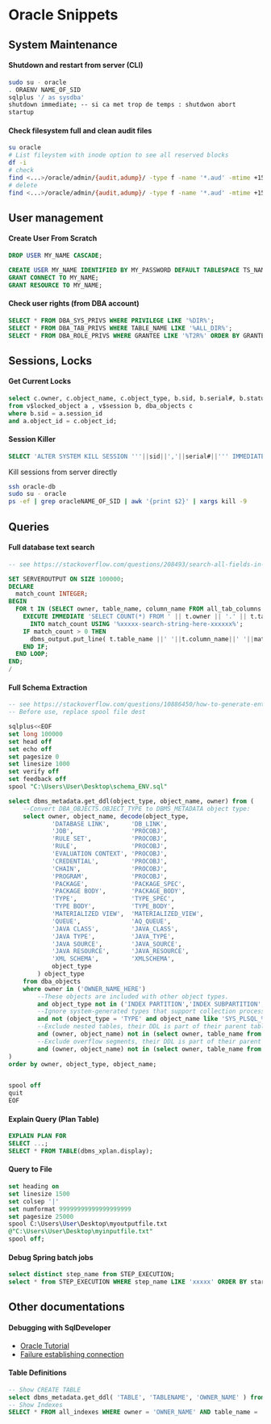# Oracle Snippets

## System Maintenance


#### Shutdown and restart from server (CLI)

```bash
sudo su - oracle
. ORAENV NAME_OF_SID
sqlplus '/ as sysdba'
shutdown immediate; -- si ca met trop de temps : shutdwon abort
startup
```


#### Check filesystem full and clean audit files

```bash
su oracle
# List fileystem with inode option to see all reserved blocks
df -i
# check
find <...>/oracle/admin/{audit,adump}/ -type f -name '*.aud' -mtime +15
# delete
find <...>/oracle/admin/{audit,adump}/ -type f -name '*.aud' -mtime +15 -exec rm {} \;
```


## User management


#### Create User From Scratch

```sql
DROP USER MY_NAME CASCADE;

CREATE USER MY_NAME IDENTIFIED BY MY_PASSWORD DEFAULT TABLESPACE TS_NAME TEMPORARY TABLESPACE TMP01 PROFILE MY_PROFILE ACCOUNT UNLOCK;
GRANT CONNECT TO MY_NAME;
GRANT RESOURCE TO MY_NAME; 
```

#### Check user rights (from DBA account)

```sql
SELECT * FROM DBA_SYS_PRIVS WHERE PRIVILEGE LIKE '%DIR%';
SELECT * FROM DBA_TAB_PRIVS WHERE TABLE_NAME LIKE '%ALL_DIR%';
SELECT * FROM DBA_ROLE_PRIVS WHERE GRANTEE LIKE '%T2R%' ORDER BY GRANTEE, GRANTED_ROLE;
```

## Sessions, Locks


#### Get Current Locks

```sql
select c.owner, c.object_name, c.object_type, b.sid, b.serial#, b.status, b.osuser, b.machine
from v$locked_object a , v$session b, dba_objects c
where b.sid = a.session_id
and a.object_id = c.object_id;
```


#### Session Killer

```sql
SELECT 'ALTER SYSTEM KILL SESSION '''||sid||','||serial#||''' IMMEDIATE;' FROM v$session;
```

Kill sessions from server directly

```bash
ssh oracle-db
sudo su - oracle
ps -ef | grep oracleNAME_OF_SID | awk '{print $2}' | xargs kill -9
```


## Queries



#### Full database text search

```sql
-- see https://stackoverflow.com/questions/208493/search-all-fields-in-all-tables-for-a-specific-value-oracle

SET SERVEROUTPUT ON SIZE 100000;
DECLARE
  match_count INTEGER;
BEGIN
  FOR t IN (SELECT owner, table_name, column_name FROM all_tab_columns WHERE owner = 'xxxxxxxxxx' and data_type LIKE '%CHAR%') LOOP
    EXECUTE IMMEDIATE 'SELECT COUNT(*) FROM ' || t.owner || '.' || t.table_name || ' WHERE '||t.column_name||' LIKE :1'
      INTO match_count USING '%xxxxx-search-string-here-xxxxxx%';
    IF match_count > 0 THEN
      dbms_output.put_line( t.table_name ||' '||t.column_name||' '||match_count );
    END IF;
  END LOOP;
END;
/

```



#### Full Schema Extraction

```sql
-- see https://stackoverflow.com/questions/10886450/how-to-generate-entire-ddl-of-an-oracle-schema-scriptable
-- Before use, replace spool file dest

sqlplus<<EOF
set long 100000
set head off
set echo off
set pagesize 0
set linesize 1000
set verify off
set feedback off
spool "C:\Users\User\Desktop\schema_ENV.sql"

select dbms_metadata.get_ddl(object_type, object_name, owner) from (
    --Convert DBA_OBJECTS.OBJECT_TYPE to DBMS_METADATA object type:
    select owner, object_name, decode(object_type,
            'DATABASE LINK',      'DB_LINK',
            'JOB',                'PROCOBJ',
            'RULE SET',           'PROCOBJ',
            'RULE',               'PROCOBJ',
            'EVALUATION CONTEXT', 'PROCOBJ',
            'CREDENTIAL',         'PROCOBJ',
            'CHAIN',              'PROCOBJ',
            'PROGRAM',            'PROCOBJ',
            'PACKAGE',            'PACKAGE_SPEC',
            'PACKAGE BODY',       'PACKAGE_BODY',
            'TYPE',               'TYPE_SPEC',
            'TYPE BODY',          'TYPE_BODY',
            'MATERIALIZED VIEW',  'MATERIALIZED_VIEW',
            'QUEUE',              'AQ_QUEUE',
            'JAVA CLASS',         'JAVA_CLASS',
            'JAVA TYPE',          'JAVA_TYPE',
            'JAVA SOURCE',        'JAVA_SOURCE',
            'JAVA RESOURCE',      'JAVA_RESOURCE',
            'XML SCHEMA',         'XMLSCHEMA',
            object_type
        ) object_type
    from dba_objects 
    where owner in ('OWNER_NAME_HERE')
        --These objects are included with other object types.
        and object_type not in ('INDEX PARTITION','INDEX SUBPARTITION','LOB','LOB PARTITION','TABLE PARTITION','TABLE SUBPARTITION')
        --Ignore system-generated types that support collection processing.
        and not (object_type = 'TYPE' and object_name like 'SYS_PLSQL_%')
        --Exclude nested tables, their DDL is part of their parent table.
        and (owner, object_name) not in (select owner, table_name from dba_nested_tables)
        --Exclude overflow segments, their DDL is part of their parent table.
        and (owner, object_name) not in (select owner, table_name from dba_tables where iot_type = 'IOT_OVERFLOW')
)
order by owner, object_type, object_name;


spool off
quit
EOF
```




#### Explain Query (Plan Table)

```sql
EXPLAIN PLAN FOR 
SELECT ...;
SELECT * FROM TABLE(dbms_xplan.display);
```

#### Query to File

```sql
set heading on
set linesize 1500
set colsep '|'
set numformat 99999999999999999999
set pagesize 25000
spool C:\Users\User\Desktop\myoutputfile.txt
@"C:\Users\User\Desktop\myinputfile.txt"
spool off;
```


#### Debug Spring batch jobs

```sql
select distinct step_name from STEP_EXECUTION;
select * from STEP_EXECUTION WHERE step_name LIKE 'xxxxx' ORDER BY start_time desc;
```


## Other documentations 


#### Debugging with SqlDeveloper

- [Oracle Tutorial](https://www.oracle.com/webfolder/technetwork/tutorials/obe/db/sqldev/r30/plsql_debug_OBE/plsql_debug_otn.htm)
- [Failure establishing connection](http://www.dba-oracle.com/t_ora_30683_failure_establishing_connection_to_debugger.htm)



#### Table Definitions

```sql
-- Show CREATE TABLE
select dbms_metadata.get_ddl( 'TABLE', 'TABLENAME', 'OWNER_NAME' ) from dual;
-- Show Indexes
SELECT * FROM all_indexes WHERE owner = 'OWNER_NAME' AND table_name = 'TABLENAME';
```
